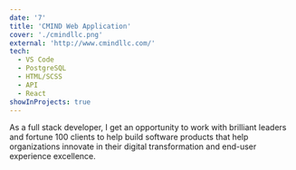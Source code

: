 ```yaml
---
date: '7'
title: 'CMIND Web Application'
cover: './cmindllc.png'
external: 'http://www.cmindllc.com/'
tech:
  - VS Code
  - PostgreSQL
  - HTML/SCSS
  - API
  - React
showInProjects: true
---
```


As a full stack developer, I get an opportunity to work with brilliant leaders and fortune 100 clients to help build software products that help organizations innovate in their digital transformation and end-user experience excellence.

